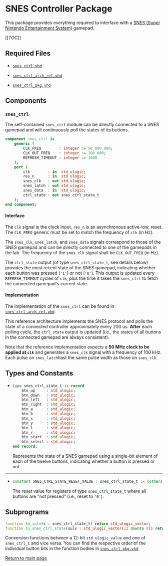 
# SNES Controller Package
This package provides everything required to interface with a [SNES (Super Nintendo Entertainment System)](https://en.wikipedia.org/wiki/Super_Nintendo_Entertainment_System) gamepad.


[[_TOC_]]

## Required Files

- [`snes_ctrl.vhd`](src/snes_ctrl.vhd)

- [`snes_ctrl_arch_ref.vhd`](src/snes_ctrl_arch_ref.vhd)

- [`snes_ctrl_pkg.vhd`](src/snes_ctrl_pkg.vhd)

## Components

### `snes_ctrl`
The self-contained `snes_ctrl` module can be directly connected to a SNES gamepad and will continuously poll the states of its buttons.

```vhdl
component snes_ctrl is
	generic (
		CLK_FREQ        : integer := 50_000_000;
		CLK_OUT_FREQ    : integer := 100_000;
		REFRESH_TIMEOUT : integer := 1000
	);
	port (
		clk        : in  std_ulogic;
		res_n      : in  std_ulogic;
		snes_clk   : out std_ulogic;
		snes_latch : out std_ulogic;
		snes_data  : in  std_ulogic;
		ctrl_state : out snes_ctrl_state_t
	);
end component;
```


#### Interface

The `clk` signal is the clock input, `res_n` is an asynchronous active-low, reset.
The `CLK_FREQ` generic must be set to match the frequency of `clk` (in Hz).


The `snes_clk`, `snes_latch`, and `snes_data` signals correspond to those of the SNES gamepad and can be directly connected to one of the gamepads in the lab.
The frequency of the `snes_clk` signal shall be `CLK_OUT_FREQ` (in Hz).


The `ctrl_state` output (of type `snes_ctrl_state_t`, see details below) provides the most recent state of the SNES gamepad, indicating whether each button was pressed (`'1'`) or not (`'0'`).
This output is updated every `REFRESH_TIMEOUT` cycles of `clk`, plus the time it takes the `snes_ctrl` to fetch the connected gamepad's current state.




#### Implementation

The implementation of the `snes_ctrl` can be found in [`snes_ctrl_arch_ref.vhd`](src/snes_ctrl_arch_ref.vhd).

This reference architecture implements the SNES protocol and polls the state of a connected controller approximately every 200 us.
**After** each polling cycle, the `ctrl_state` output is updated (i.e., the states of all buttons in the connected gamepad are always consistent).

Note that the reference implementation expects a **50 MHz clock to be applied at `clk`** and generates a `snes_clk` signal with a frequency of 100 kHz.
Each pulse on `snes_latch`hast the same pulse width as those on `snes_clk`.



## Types and Constants
-   ```vhdl
    type snes_ctrl_state_t is record
    	btn_up     : std_ulogic;
    	btn_down   : std_ulogic;
    	btn_left   : std_ulogic;
    	btn_right  : std_ulogic;
    	btn_a      : std_ulogic;
    	btn_b      : std_ulogic;
    	btn_x      : std_ulogic;
    	btn_y      : std_ulogic;
    	btn_l      : std_ulogic;
    	btn_r      : std_ulogic;
    	btn_start  : std_ulogic;
    	btn_select : std_ulogic;
    end record;
    ```
    
    Represents the state of a SNES gamepad using a single-bit element of each of the twelve buttons, indicating whether a button is pressed or not.
    
    
---


-   ```vhdl
    constant SNES_CTRL_STATE_RESET_VALUE : snes_ctrl_state_t := (others=>'0');
    ```
    
    The reset value for registers of type `snes_ctrl_state_t` where all buttons are "not pressed" (i.e., reset to `'0'`).
    




## Subprograms
```vhdl
function to_sulv(s : snes_ctrl_state_t) return std_ulogic_vector;
function to_snes_ctrl_state(sulv : std_ulogic_vector(11 downto 0)) return snes_ctrl_state_t;
```

Conversion functions between a 12-bit `std_ulogic_value` and one of `snes_ctrl_t` and vice versa.
You can find the respective order of the individual button bits in the function bodies in [`snes_ctrl_pkg.vhd`](src/snes_ctrl_pkg.vhd).






[Return to main page](../../README.md)
